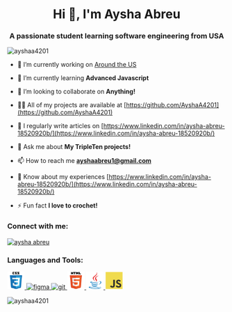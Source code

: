 <h1 align="center">Hi 👋, I'm Aysha Abreu</h1>
<h3 align="center">A passionate student learning software engineering from USA</h3>

<p align="left"> <img src="https://komarev.com/ghpvc/?username=ayshaa4201&label=Profile%20views&color=0e75b6&style=flat" alt="ayshaa4201" /> </p>

- 🔭 I’m currently working on [Around the US](https://github.com/AyshaA4201/se_project_aroundtheus.git)

- 🌱 I’m currently learning **Advanced Javascript**

- 👯 I’m looking to collaborate on **Anything!**

- 👨‍💻 All of my projects are available at [https://github.com/AyshaA4201](https://github.com/AyshaA4201)

- 📝 I regularly write articles on [https://www.linkedin.com/in/aysha-abreu-18520920b/](https://www.linkedin.com/in/aysha-abreu-18520920b/)

- 💬 Ask me about **My TripleTen projects!**

- 📫 How to reach me **ayshaabreu1@gmail.com**

- 📄 Know about my experiences [https://www.linkedin.com/in/aysha-abreu-18520920b/](https://www.linkedin.com/in/aysha-abreu-18520920b/)

- ⚡ Fun fact **I love to crochet!**

<h3 align="left">Connect with me:</h3>
<p align="left">
<a href="https://linkedin.com/in/aysha abreu" target="blank"><img align="center" src="https://raw.githubusercontent.com/rahuldkjain/github-profile-readme-generator/master/src/images/icons/Social/linked-in-alt.svg" alt="aysha abreu" height="30" width="40" /></a>
</p>

<h3 align="left">Languages and Tools:</h3>
<p align="left"> <a href="https://www.w3schools.com/css/" target="_blank" rel="noreferrer"> <img src="https://raw.githubusercontent.com/devicons/devicon/master/icons/css3/css3-original-wordmark.svg" alt="css3" width="40" height="40"/> </a> <a href="https://www.figma.com/" target="_blank" rel="noreferrer"> <img src="https://www.vectorlogo.zone/logos/figma/figma-icon.svg" alt="figma" width="40" height="40"/> </a> <a href="https://git-scm.com/" target="_blank" rel="noreferrer"> <img src="https://www.vectorlogo.zone/logos/git-scm/git-scm-icon.svg" alt="git" width="40" height="40"/> </a> <a href="https://www.w3.org/html/" target="_blank" rel="noreferrer"> <img src="https://raw.githubusercontent.com/devicons/devicon/master/icons/html5/html5-original-wordmark.svg" alt="html5" width="40" height="40"/> </a> <a href="https://www.java.com" target="_blank" rel="noreferrer"> <img src="https://raw.githubusercontent.com/devicons/devicon/master/icons/java/java-original.svg" alt="java" width="40" height="40"/> </a> <a href="https://developer.mozilla.org/en-US/docs/Web/JavaScript" target="_blank" rel="noreferrer"> <img src="https://raw.githubusercontent.com/devicons/devicon/master/icons/javascript/javascript-original.svg" alt="javascript" width="40" height="40"/> </a> </p>

<p><img align="center" src="https://github-readme-stats.vercel.app/api/top-langs?username=ayshaa4201&show_icons=true&locale=en&layout=compact" alt="ayshaa4201" /></p>
